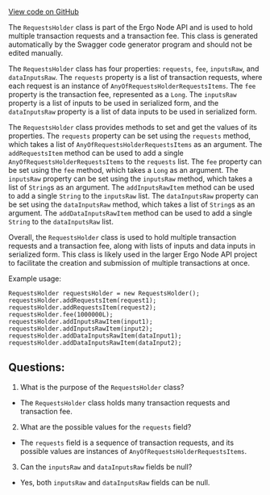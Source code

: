 [View code on GitHub](https://github.com/ergoplatform/ergo-appkit/java-client-generated/src/main/java/org/ergoplatform/restapi/client/RequestsHolder.java)

The `RequestsHolder` class is part of the Ergo Node API and is used to hold multiple transaction requests and a transaction fee. This class is generated automatically by the Swagger code generator program and should not be edited manually. 

The `RequestsHolder` class has four properties: `requests`, `fee`, `inputsRaw`, and `dataInputsRaw`. The `requests` property is a list of transaction requests, where each request is an instance of `AnyOfRequestsHolderRequestsItems`. The `fee` property is the transaction fee, represented as a `Long`. The `inputsRaw` property is a list of inputs to be used in serialized form, and the `dataInputsRaw` property is a list of data inputs to be used in serialized form. 

The `RequestsHolder` class provides methods to set and get the values of its properties. The `requests` property can be set using the `requests` method, which takes a list of `AnyOfRequestsHolderRequestsItems` as an argument. The `addRequestsItem` method can be used to add a single `AnyOfRequestsHolderRequestsItems` to the `requests` list. The `fee` property can be set using the `fee` method, which takes a `Long` as an argument. The `inputsRaw` property can be set using the `inputsRaw` method, which takes a list of `String`s as an argument. The `addInputsRawItem` method can be used to add a single `String` to the `inputsRaw` list. The `dataInputsRaw` property can be set using the `dataInputsRaw` method, which takes a list of `String`s as an argument. The `addDataInputsRawItem` method can be used to add a single `String` to the `dataInputsRaw` list. 

Overall, the `RequestsHolder` class is used to hold multiple transaction requests and a transaction fee, along with lists of inputs and data inputs in serialized form. This class is likely used in the larger Ergo Node API project to facilitate the creation and submission of multiple transactions at once. 

Example usage:

```
RequestsHolder requestsHolder = new RequestsHolder();
requestsHolder.addRequestsItem(request1);
requestsHolder.addRequestsItem(request2);
requestsHolder.fee(1000000L);
requestsHolder.addInputsRawItem(input1);
requestsHolder.addInputsRawItem(input2);
requestsHolder.addDataInputsRawItem(dataInput1);
requestsHolder.addDataInputsRawItem(dataInput2);
```
## Questions: 
 1. What is the purpose of the `RequestsHolder` class?
- The `RequestsHolder` class holds many transaction requests and transaction fee.

2. What are the possible values for the `requests` field?
- The `requests` field is a sequence of transaction requests, and its possible values are instances of `AnyOfRequestsHolderRequestsItems`.

3. Can the `inputsRaw` and `dataInputsRaw` fields be null?
- Yes, both `inputsRaw` and `dataInputsRaw` fields can be null.